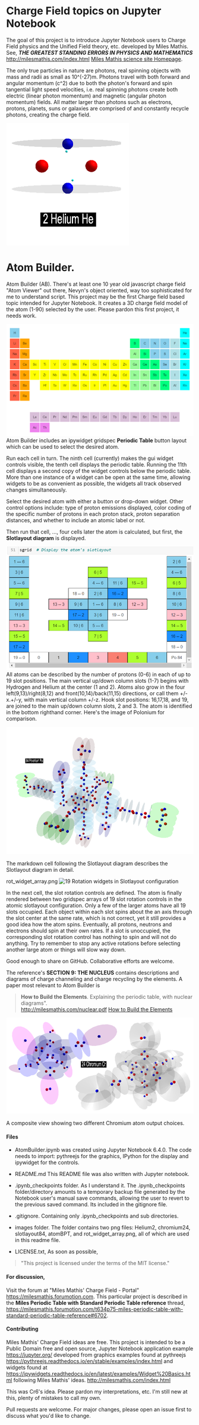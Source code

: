 
# Charge Field topics on Jupyter Notebook

The goal of this project is to introduce Jupyter Notebook users to 
Charge Field physics and the Unified Field theory, etc. developed 
by Miles Mathis. See,
***THE GREATEST STANDING ERRORS IN PHYSICS AND MATHEMATICS***
<http://milesmathis.com/index.html>
[Miles Mathis science site Homepage](http://milesmathis.com/index.html).

The only true particles in nature are photons, real spinning 
objects with mass and radii as small as 10^(-27)m. Photons travel 
with both forward and angular momentum (c^2) due to both the 
photon's forward and spin tangential light speed velocities, i.e. 
real spinning photons create both electric (linear photon momentum) 
and magnetic (angular photon momentum) fields. All matter larger 
than photons such as electrons, protons, planets, suns or galaxies 
are comprised of and constantly recycle photons, creating the 
charge field. 

![The Helium atom](/images/Helium2.png)

# Atom Builder.

Atom Builder (AB). There's at least one 10 year old javascript 
charge field "Atom Viewer" out there, Nevyn's object oriented, way 
too sophisticated for me to understand script. This project may be 
the first Charge field based topic intended for Jupyter Notebook. 
It creates a 3D charge field model of the atom (1-90) selected by 
the user. Please pardon this first project, it needs work. 

![Periodic table](/images/atomBPT.png)
Atom Builder includes an ipywidget gridspec **Periodic Table**
button layout which can be used to select the desired atom.

Run each cell in turn. The ninth cell (currently) makes the gui 
widget controls visible, the tenth cell displays the periodic table. 
Running the 11th cell displays a second copy of the widget controls 
below the periodic table. More than one instance of a widget can 
be open at the same time, allowing widgets to be as convenient as 
possible, the widgets all track observed changes simultaneously. 

Select the desired atom with either a button or drop-down widget. 
Other control options include: type of proton emissions displayed, 
color coding of the specific number of protons in each proton stack, 
proton separation distances, and whether to include an atomic label 
or not. 

Then run that cell, ..., four cells later the atom is calculated, 
but first, the **Slotlayout diagram** is displayed. 

![Slotlayout diagram](/images/slotlayout84b.png)
All atoms can be described by the number of protons (0-6) in each 
of up to 19 slot positions. The main vertical up/down column slots
(1-7) begins with Hydrogen and Helium at the center (1 and 2). 
Atoms also grow in the four left(9,13)/right(8,12) and 
front(10,14)/back(11,15) directions, or call them +/-x.+/-y, with 
main vertical column +/-z. Hook slot positions: 16,17,18, and 19, 
are joined to the main up/down column slots, 2 and 3. The atom is 
identified in the bottom righthand corner. Here's the image of 
Polonium for comparison.

![Polonium, Po 84)](/images/polonium84.png)

The markdown cell following the Slotlayout diagram describes 
the Slotlayout diagram in detail.

rot_widget_array.png
![19 Rotation widgets in Slotlayout configuration](/rot_widget_array.png)

In the next cell, the slot rotation controls are defined. The atom 
is finally rendered between two gridspec arrays of 19 slot rotation 
controls in the atomic slotlayout configuration. Only a few of the 
larger atoms have all 19 slots occupied. Each object within each slot 
spins about the an axis through the slot center at the same rate, 
which is not correct, yet it still provides a good idea how the atom 
spins. Eventually, all protons, neutrons and electrons should spin at 
their own rates. If a slot is unoccupied, the corresponding slot 
rotation control has nothing to spin and will not do anything. Try to 
remember to stop any active rotations before selecting another large 
atom or things will slow way down.

Good enough to share on GitHub. Collaborative efforts are welcome.  

The reference's **SECTION 9: THE NUCLEUS** contains descriptions
and diagrams of charge channeling and charge recycling by the 
elements. A paper most relevant to Atom Builder is 
>**How to Build the Elements**. 
>Explaining the periodic table, with nuclear diagrams".  
<http://milesmathis.com/nuclear.pdf>
[How to Build the Elements](http://milesmathis.com/nuclear.pdf)

![The Chromium atom](/images/chromium24.png)

A composite view showing two different Chromium atom output choices.

#### Files

* AtomBuilder.ipynb was created using Jupyter Notebook 6.4.0.
The code needs to import: pythreejs for the graphics, IPython
for the display and ipywidget for the controls.

* README.md This README file was also written with Jupyter notebook.

* .ipynb_checkpoints folder. As I understand it. The .ipynb_checkpoints 
folder/directory amounts to a temporary backup file generated by the
Notebook user's manual save commands, allowing the user to revert to 
the previous saved command. Its included in the gitignore file. 

* .gitignore. Containing only .ipynb_checkpoints and sub directories.

* images folder. The folder contains two png files: Helium2, chromium24, 
slotlayout84, atomBPT, and rot_widget_array.png, all of which are used 
in this readme file.

* LICENSE.txt, As soon as possible, 
>"This project is licensed under the terms of the MIT license."

#### For discussion, 

Visit the forum at "Miles Mathis' Charge Field - Portal" 
<https://milesmathis.forumotion.com>.
This particular project is described in the
**Miles Periodic Table with Standard Periodic Table reference**
thread,
<https://milesmathis.forumotion.com/t634p75-miles-periodic-table-with-standard-periodic-table-reference#6702>.

#### Contributing

Miles Mathis' Charge Field ideas are free. This project is 
intended to be a Public Domain free and open source, Jupyter 
Notebook application example
https://jupyter.org/
developed from graphics examples found at pythreejs  
https://pythreejs.readthedocs.io/en/stable/examples/index.html
and widgets found at
https://ipywidgets.readthedocs.io/en/latest/examples/Widget%20Basics.html
following Miles Mathis' ideas.
http://milesmathis.com/index.html

This was Cr6's idea. Please pardon my interpretations, etc. 
I'm still new at this, plenty of mistakes to call my own.

Pull requests are welcome. For major changes, please open an 
issue first to discuss what you'd like to change.

